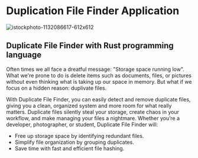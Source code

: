 # Duplication File Finder Application
![istockphoto-1132086617-612x612](https://github.com/user-attachments/assets/28c9f2ba-c9f7-4f64-b121-73b0933e35ae)
## Duplicate File Finder with Rust programming language 

Often times we all face a dreatful message: "Storage space running low". What we're prone to do is delete items such as documents, files, or pictures without even thinking what is taking up our space in memory. But what if we focus on a hidden reason:  duplivate files. 

With Duplicate File Finder, you can easily detect and remove duplicate files, giving you a clean, organized system and more room for what really matters. Duplicate files silently steal your storage, create chaos in your workflow, and make managing your files a nightmare. Whether you’re a developer, photographer, or student, Duplicate File Finder will:

- Free up storage space by identifying redundant files.
- Simplify file organization by grouping duplicates.
- Save time with fast and efficient file hashing.


